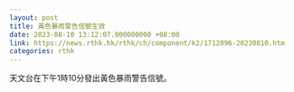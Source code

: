 ```yaml
---
layout: post
title: 黃色暴雨警告信號生效
date: 2023-08-10 13:12:07.000000000 +08:00
link: https://news.rthk.hk/rthk/ch/component/k2/1712896-20230810.htm
categories: rthk
---
```


天文台在下午1時10分發出黃色暴雨警告信號。

